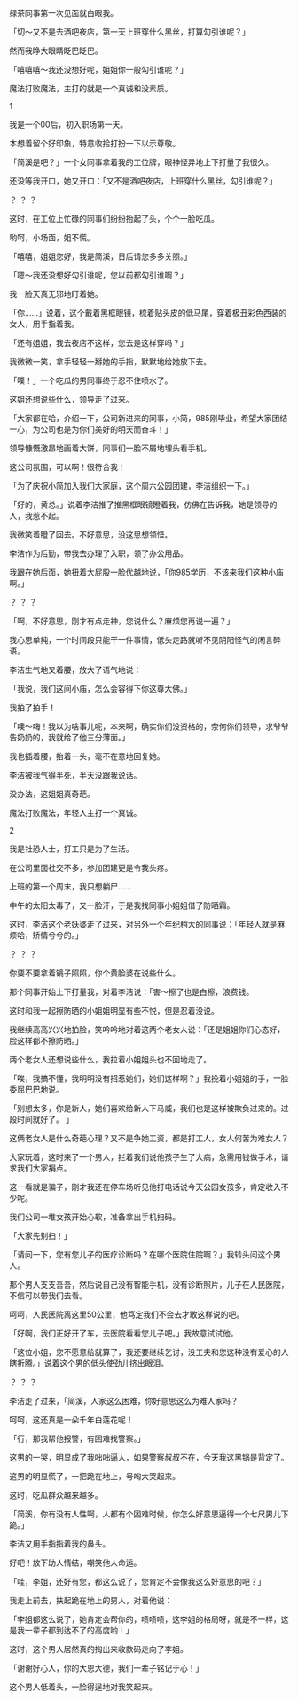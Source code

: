绿茶同事第一次见面就白眼我。

「切～又不是去酒吧夜店，第一天上班穿什么黑丝，打算勾引谁呢？」

然而我睁大眼睛眨巴眨巴。

「嘻嘻嘻～我还没想好呢，姐姐你一般勾引谁呢？」

魔法打败魔法，主打的就是一个真诚和没素质。

1

我是一个00后，初入职场第一天。

本想着留个好印象，特意收拾打扮一下以示尊敬。

「简溪是吧？」一个女同事拿着我的工位牌，眼神怪异地上下打量了我很久。

还没等我开口，她又开口：「又不是酒吧夜店，上班穿什么黑丝，勾引谁呢？」

？ ？ ？

这时，在工位上忙碌的同事们纷纷抬起了头，个个一脸吃瓜。

哟呵，小场面，姐不慌。

「嘻嘻，姐姐您好，我是简溪，日后请您多多关照。」

「嗯～我还没想好勾引谁呢，您以前都勾引谁啊？」

我一脸天真无邪地盯着她。

「你……」说着，这个戴着黑框眼镜，梳着贴头皮的低马尾，穿着极丑彩色西装的女人，用手指着我。

「还有姐姐，我去夜店不这样，您去是这样穿吗？」



我微微一笑，拿手轻轻一掰她的手指，默默地给她放下去。

「噗！」一个吃瓜的男同事终于忍不住喷水了。

这姐还想说些什么，领导走了过来。

「大家都在哈，介绍一下，公司新进来的同事，小简，985刚毕业，希望大家团结一心，为公司也是为你们美好的明天而奋斗！」

领导慷慨激昂地画着大饼，同事们一脸不屑地埋头看手机。

这公司氛围，可以啊！很符合我！

「为了庆祝小简加入我们大家庭，这个周六公园团建，李洁组织一下。」

「好的，黄总。」说着李洁推了推黑框眼镜瞪着我，仿佛在告诉我，她是领导的人，我惹不起。

我微笑着瞪了回去。不好意思，没这思想领悟。

李洁作为后勤，带我去办理了入职，领了办公用品。

我跟在她后面，她扭着大屁股一脸优越地说，「你985学历，不该来我们这种小庙啊。」

？ ？ ？

「啊，不好意思，刚才有点走神，您说什么？麻烦您再说一遍？」

我心思单纯，一个时间段只能干一件事情，低头走路就听不见阴阳怪气的闲言碎语。

李洁生气地叉着腰，放大了语气地说：

「我说，我们这间小庙，怎么会容得下你这尊大佛。」

我拍了拍手！



「噢～嗨！我以为啥事儿呢，本来啊，确实你们没资格的，奈何你们领导，求爷爷告奶奶的，我就给了他三分薄面。」

我也插着腰，抬着一头，毫不在意地回复她。

李洁被我气得半死，半天没跟我说话。

没办法，这姐姐真奇葩。

魔法打败魔法，年轻人主打一个真诚。

2

我是社恐人士，打工只是为了生活。

在公司里面社交不多，参加团建更是令我头疼。

上班的第一个周末，我只想躺尸……

中午的太阳太毒了，又一脸汗，于是我找同事小姐姐借了防晒霜。

这时，李洁这个老妖婆走了过来，对另外一个年纪稍大的同事说：「年轻人就是麻烦哈，矫情兮兮的。」

？ ？ ？

你要不要拿着镜子照照，你个黄脸婆在说些什么。

那个同事开始上下打量我，对着李洁说：「害～擦了也是白擦，浪费钱。

这时和我一起擦防晒的小姐姐明显有些不悦，但是忍着没说。

我继续高高兴兴地拍脸，笑吟吟地对着这两个老女人说：「还是姐姐你们心态好，脸这样都不擦防晒。」

两个老女人还想说些什么，我拉着小姐姐头也不回地走了。



「唉，我搞不懂，我明明没有招惹她们，她们这样啊？」我挽着小姐姐的手，一脸委屈巴巴地说。

「别想太多，你是新人，她们喜欢给新人下马威，我们也是这样被欺负过来的。过段时间就好了。 」

这俩老女人是什么奇葩心理？又不是争她工资，都是打工人，女人何苦为难女人？

大家玩着，这时来了一个男人，拦着我们说他孩子生了大病，急需用钱做手术，请求我们大家捐点。

这一看就是骗子，刚才我还在停车场听见他打电话说今天公园女孩多，肯定收入不少呢。

我们公司一堆女孩开始心软，准备拿出手机扫码。

「大家先别扫！」

「请问一下，您有您儿子的医疗诊断吗？在哪个医院住院啊？」我转头问这个男人。

那个男人支支吾吾，然后说自己没有智能手机，没有诊断照片，儿子在人民医院，不信可以带我们去看。

呵呵，人民医院离这里50公里，他笃定我们不会去才敢这样说的吧。

「好啊，我们正好开了车，去医院看看您儿子吧。」我故意试试他。

「这位小姐，您不愿意给就算了，我还要继续乞讨，没工夫和您这种没有爱心的人瞎折腾。」说着这个男的低头使劲儿挤出眼泪。

？ ？ ？



李洁走了过来，「简溪，人家这么困难，你好意思这么为难人家吗？

呵呵，这还真是一朵千年白莲花呢！

「行，那我帮他报警，有困难找警察。」

这男的一哭，明显成了我咄咄逼人，如果警察叔叔不在，今天我这黑锅是背定了。

这男的明显慌了，一把跪在地上，号啕大哭起来。

这时，吃瓜群众越来越多。

「简溪，你有没有人性啊，人都有个困难时候，你怎么好意思逼得一个七尺男儿下跪。」

李洁又用手指指着我的鼻头。

好吧！放下助人情结，嘲笑他人命运。

「哇，李姐，还好有您，都这么说了，您肯定不会像我这么好意思的吧？」

我走上前去，扶起跪在地上的男人，对着他说：

「李姐都这么说了，她肯定会帮你的，啧啧啧，这李姐的格局呀，就是不一样，这是我一辈子都到达不了的高度哟！」

这时，这个男人居然真的掏出来收款码走向了李姐。

「谢谢好心人，你的大恩大德，我们一辈子铭记于心！」

这个男人低着头，一脸得逞地对我笑起来。

